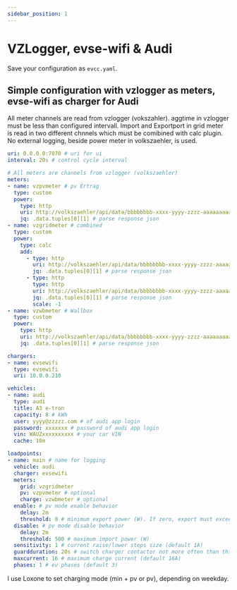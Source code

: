```yaml
---
sidebar_position: 1
---
```


# VZLogger, evse-wifi & Audi

Save your configuration as `evcc.yaml`.

## Simple configuration with vzlogger as meters, evse-wifi as charger for Audi

All meter channels are read from vzlogger (vokszahler). aggtime in vzlogger must be less than configured intervall. Import and Exportport in grid meter is read in two different chnnels which must be comibined with calc plugin. No external logging, beside power meter in volkszaehler, is used.

```yaml
uri: 0.0.0.0:7070 # uri for ui
interval: 20s # control cycle interval

# All meters are channels from vzlogger (volkszaehler)
meters:
- name: vzpvmeter # pv Ertrag
  type: custom
  power:
    type: http
    uri: http://volkszaehler/api/data/bbbbbbbb-xxxx-yyyy-zzzz-aaaaaaaaaaaa.json?from=now
    jq: .data.tuples[0][1] # parse response json
- name: vzgridmeter # combined
  type: custom
  power:
    type: calc
    add:
      - type: http
        uri: http://volkszaehler/api/data/bbbbbbbb-xxxx-yyyy-zzzz-aaaaaaaaaaa1.json?from=now #Bezug
        jq: .data.tuples[0][1] # parse response json
      - type: http
        type: http
        uri: http://volkszaehler/api/data/bbbbbbbb-xxxx-yyyy-zzzz-aaaaaaaaaaa2.json?from=now # Einspeisung
        jq: .data.tuples[0][1] # parse response json
        scale: -1
- name: vzwbmeter # Wallbox
  type: custom
  power:
    type: http
    uri: http://volkszaehler/api/data/bbbbbbbb-xxxx-yyyy-zzzz-aaaaaaaaaaa3.json?from=now
    jq: .data.tuples[0][1] # parse response json

chargers:
- name: evsewifi
  type: evsewifi
  uri: 10.0.0.210

vehicles:
- name: audi
  type: audi
  title: A3 e-tron
  capacity: 8 # kWh
  user: yyyy@zzzzz.com # of audi app login
  password: xxxxxxx # password of audi app login
  vin: WAUZxxxxxxxxxx # your car VIN
  cache: 10m

loadpoints:
- name: main # name for logging
  vehicle: audi
  charger: evsewifi
  meters:
    grid: vzgridmeter
    pv: vzpvmeter # optional
    charge: vzwbmeter # optional
  enable: # pv mode enable behavior
    delay: 2m
    threshold: 0 # minimum export power (W). If zero, export must exceeds minimum charge power to enable
  disable: # pv mode disable behavior
    delay: 2m
    threshold: 500 # maximum import power (W)
  sensitivity: 1 # current raise/lower steps size (default 1A)
  guardduration: 20s # switch charger contactor not more often than this (default 10m)
  maxcurrent: 16 # maximum charge current (default 16A)
  phases: 1 # ev phases (default 3)
```

 I use Loxone to set charging mode (min + pv or pv), depending on weekday.